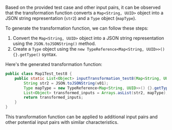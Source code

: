 Based on the provided test case and other input pairs, it can be observed that the transformation function converts a `Map<String, UUID>` object into a JSON string representation (`str2`) and a `Type` object (`mapType`).

To generate the transformation function, we can follow these steps:

1. Convert the `Map<String, UUID>` object into a JSON string representation using the `JSON.toJSONString()` method.
2. Create a `Type` object using the `new TypeReference<Map<String, UUID>>() {}.getType()` syntax.

Here's the generated transformation function:

```java
public class Map1Test_test8 {
    public static List<Object> inputTransformation_test8(Map<String, UUID> v01) {
        String str2 = JSON.toJSONString(v01);
        Type mapType = new TypeReference<Map<String, UUID>>() {}.getType();
        List<Object> transformed_inputs = Arrays.asList(str2, mapType);
        return transformed_inputs;
    }
}
```

This transformation function can be applied to additional input pairs and other potential input pairs with similar characteristics.